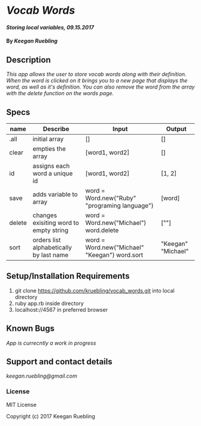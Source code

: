 # _Vocab Words_

#### _Storing local variables, 09.15.2017_

#### By _Keegan Ruebling_

## Description

_This app allows the user to store vocab words along with their definition. When the word is clicked on it brings you to a new page that displays the word, as well as it's definition. You can also remove the word from the array with the delete function on the words page._

## Specs

| name   | Describe                                  | Input                                                     | Output             |
|--------|-------------------------------------------|-----------------------------------------------------------|--------------------|
| .all   | initial array                             | []                                                        | []                 |
| clear  | empties the array                         | [word1, word2]                                            | []                 |
| id     | assigns each word a unique id             | [word1, word2]                                            | [1, 2]             |
| save   | adds variable to array                    | word  = Word.new("Ruby" "programing language")            | [word]             |
| delete | changes exisiting word to empty string    | word = Word.new("Michael") word.delete                    | [""]               |
| sort   | orders list alphabetically by last name   | word = Word.new("Michael" "Keegan") word.sort             | "Keegan" "Michael" |

## Setup/Installation Requirements

1. git clone https://github.com/kruebling/vocab_words.git into local directory
2. ruby app.rb inside directory
3. localhost://4567 in preferred browser

## Known Bugs

_App is currecntly a work in progress_

## Support and contact details

_keegan.ruebling@gmail.com_

### License

MIT License

Copyright (c) 2017 Keegan Ruebling
